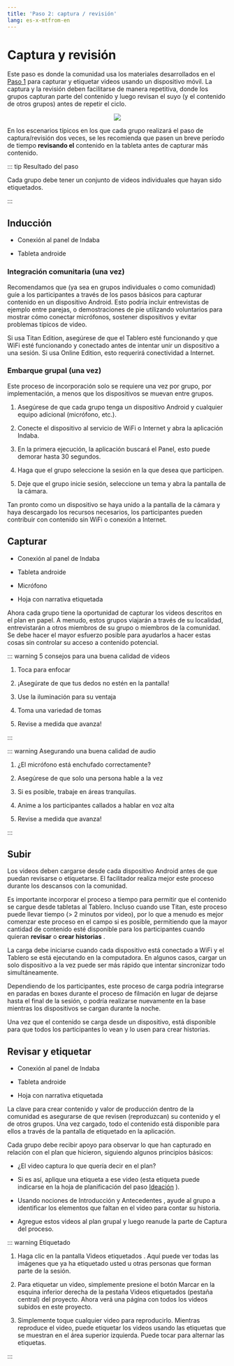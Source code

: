 ```yaml
---
title: 'Paso 2: captura / revisión'
lang: es-x-mtfrom-en
---
```

<ReadTime/> 

<Steps :step="2"/> 

<h1> Captura y revisión </h1> 

<Leader> 

 Este paso es donde la comunidad usa los materiales desarrollados en el <a href="/es/guide/ideation/">Paso 1</a> para capturar y etiquetar videos usando un dispositivo móvil. La captura y la revisión deben facilitarse de manera repetitiva, donde los grupos capturan parte del contenido y luego revisan el suyo (y el contenido de otros grupos) antes de repetir el ciclo.  

<div style="text-align:center"> 
<img src="/imgs/capture.svg"/> 
</div> 

 En los escenarios típicos en los que cada grupo realizará el paso de captura/revisión dos veces, se les recomienda que pasen un breve período de tiempo <strong>revisando el</strong> contenido en la tableta antes de capturar más contenido.  

</Leader> 

::: tip Resultado del paso  

 Cada grupo debe tener un conjunto de videos individuales que hayan sido etiquetados.  

:::  

<TimeGuide title="30 minutos"> 

<h2> Inducción </h2> 

</TimeGuide> 

<Materials title="Materiales"> 

<ul><li> Conexión al panel de Indaba </li></ul> 
<ul><li> Tableta androide </li></ul> 

</Materials> 


<h3> Integración comunitaria (una vez) </h3> 

<App/> 

 Recomendamos que (ya sea en grupos individuales o como comunidad) guíe a los participantes a través de los pasos básicos para capturar contenido en un dispositivo Android. Esto podría incluir <span class="code">entrevistas de</span> ejemplo entre parejas, o demostraciones de pie utilizando voluntarios para mostrar cómo conectar micrófonos, sostener dispositivos y evitar problemas típicos de video.  

<AdminRole title="Acción del facilitador: ejecutar el panel de control"> 

 Si usa Titan Edition, asegúrese de que el Tablero esté funcionando y que WiFi esté funcionando y conectado antes de intentar <span class="code">unir</span> un dispositivo a una sesión. Si usa Online Edition, esto requerirá conectividad a Internet.  

</AdminRole> 

<h3> Embarque grupal (una vez) </h3> 

<App/> 

 Este proceso de incorporación solo se requiere una vez por grupo, por implementación, a menos que los dispositivos se muevan entre grupos.  

<ol><li> Asegúrese de que cada grupo tenga un dispositivo Android y cualquier equipo adicional (micrófono, etc.). </li></ol> 
<ol start="2"><li> Conecte el dispositivo al servicio de WiFi o Internet y abra la aplicación Indaba. </li></ol> 
<ol start="3"><li> En la primera ejecución, la aplicación buscará el Panel, esto puede demorar hasta 30 segundos. </li></ol> 
<ol start="4"><li> Haga que el grupo seleccione la sesión en la que desea que participen. </li></ol> 
<ol start="5"><li> Deje que el grupo inicie sesión, seleccione un tema y abra la pantalla de la cámara. </li></ol> 

 Tan pronto como un dispositivo se haya unido a la pantalla de la cámara y haya descargado los recursos necesarios, los participantes pueden contribuir con contenido sin WiFi o conexión a Internet.  

<TimeGuide title="3-4 horas (más de ~ 2 días)"> 

<h2> Capturar </h2> 

</TimeGuide> 

<Materials title="Materiales"> 

<ul><li> Conexión al panel de Indaba </li></ul> 
<ul><li> Tableta androide </li></ul> 
<ul><li> Micrófono </li></ul> 
<ul><li> Hoja con narrativa etiquetada </li></ul> 

</Materials> 

<App/> 
<Paper/> 

 Ahora cada grupo tiene la oportunidad de capturar los videos descritos en el plan en papel. A menudo, estos grupos viajarán a través de su localidad, entrevistarán a otros miembros de su grupo o miembros de la comunidad. Se debe hacer el mayor esfuerzo posible para ayudarlos a hacer estas cosas sin controlar su acceso a contenido potencial.  

::: warning 5 consejos para una buena calidad de videos  

<ol><li> Toca para enfocar </li></ol> 
<ol start="2"><li> ¡Asegúrate de que tus dedos no estén en la pantalla! </li></ol> 
<ol start="3"><li> Use la iluminación para su ventaja </li></ol> 
<ol start="4"><li> Toma una variedad de tomas </li></ol> 
<ol start="5"><li> Revise a medida que avanza! </li></ol> 

:::  

::: warning Asegurando una buena calidad de audio  

<ol><li> ¿El micrófono está enchufado correctamente? </li></ol> 
<ol start="2"><li> Asegúrese de que solo una persona hable a la vez </li></ol> 
<ol start="3"><li> Si es posible, trabaje en áreas tranquilas. </li></ol> 
<ol start="4"><li> Anime a los participantes callados a hablar en voz alta </li></ol> 
<ol start="5"><li> Revise a medida que avanza! </li></ol> 

:::  

<TimeGuide title="varía según el contenido"> 

<h2> Subir </h2> 

</TimeGuide> 

<App/> 
<Dashboard/> 

 Los videos deben cargarse desde cada dispositivo Android antes de que puedan revisarse o etiquetarse. El facilitador realiza mejor este proceso durante los descansos con la comunidad.  

<AdminRole  title="Acción del facilitador: subir contenido"> 

 Es importante incorporar el proceso a tiempo para permitir que el contenido se cargue desde tabletas al Tablero. Incluso cuando use Titan, este proceso puede llevar tiempo (&gt; 2 minutos por video), por lo que a menudo es mejor comenzar este proceso en el campo si es posible, permitiendo que la mayor cantidad de contenido esté disponible para los participantes cuando quieran <strong>revisar</strong> o <strong>crear historias</strong> .  

 La carga debe iniciarse cuando cada dispositivo está conectado a WiFi y el Tablero se está ejecutando en la computadora. En algunos casos, cargar un solo dispositivo a la vez puede ser más rápido que intentar sincronizar todo simultáneamente.  

 Dependiendo de los participantes, este proceso de carga podría integrarse en <span class="code">paradas</span> en <span class="code">boxes</span> durante el proceso de filmación en lugar de dejarse hasta el final de la sesión, o podría realizarse nuevamente en la base mientras los dispositivos se cargan durante la noche.  

 Una vez que el contenido se carga desde un dispositivo, está disponible para que todos los participantes lo vean y lo usen para crear historias.  

</AdminRole> 

<TimeGuide title="15 minutos por cada hora de captura"> 

<h2> Revisar y etiquetar </h2> 

</TimeGuide> 

<Materials title="Materiales"> 

<ul><li> Conexión al panel de Indaba </li></ul> 
<ul><li> Tableta androide </li></ul> 
<ul><li> Hoja con narrativa etiquetada </li></ul> 

</Materials> 

<App/> 
<Dashboard/> 
<Paper/> 

 La clave para crear contenido y valor de producción dentro de la comunidad es asegurarse de que revisen (reproduzcan) su contenido y el de otros grupos. Una vez cargado, todo el contenido está disponible para ellos a través de la pantalla de <span class="code">etiquetado</span> en la aplicación.  

 Cada grupo debe recibir apoyo para observar lo que han capturado en relación con el plan que hicieron, siguiendo algunos principios básicos:  

<ul><li> ¿El video captura lo que quería decir en el plan? </li></ul> 
<ul><li> Si es así, aplique una <span class="code">etiqueta</span> a ese video (esta etiqueta puede indicarse en la hoja de planificación del paso <a href="/es/guide/ideation/">Ideación</a> ). </li></ul> 
<ul><li> Usando nociones de <span class="code">Introducción</span> y <span class="code">Antecedentes</span> , ayude al grupo a identificar los elementos que faltan en el video para contar su historia. </li></ul> 
<ul><li> Agregue estos videos al plan grupal y luego reanude la parte de <span class="code">Captura</span> del proceso. </li></ul> 

::: warning Etiquetado  

<ol><li> Haga clic en la pantalla <span class="code">Videos etiquetados</span> . Aquí puede ver todas las imágenes que ya ha etiquetado usted u otras personas que forman parte de la sesión. </li></ol> 
<ol start="2"><li> Para etiquetar un video, simplemente presione el botón <span class="code">Marcar</span> en la esquina inferior derecha de la pestaña <span class="code">Videos</span> etiquetados (pestaña central) del proyecto. Ahora verá una página con todos los videos subidos en este proyecto. </li></ol> 
<ol start="3"><li> Simplemente toque cualquier video para reproducirlo. Mientras reproduce el video, puede etiquetar los videos usando las etiquetas que se muestran en el área superior izquierda. Puede tocar para alternar las etiquetas. </li></ol> 

:::  

